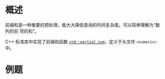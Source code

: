 # 概述

前缀和是一种重要的预处理，能大大降低查询的时间复杂度。可以简单理解为“数列的前  项的和”。

C++ 标准库中实现了前缀和函数 [`std::partial_sum`](https://zh.cppreference.com/w/cpp/algorithm/partial_sum)，定义于头文件 `<numeric>` 中。



# 例题

